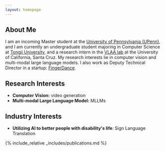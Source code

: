 ```yaml
---
layout: homepage
---
```


## About Me

I am an incoming Master student at the [University of Pennsylvania (UPenn)](https://www.seas.upenn.edu/), and I am currently an undergraduate student majoring in Computer Science at [Tongji University](https://cs.tongji.edu.cn), and a research intern in the [VLAA lab](https://ucsc-vlaa.github.io/) at the University of California, Santa Cruz. My research interests lie in computer vision and multi-modal large language models. I also work as Deputy Technical Director in a startup: [FingerDance](https://fingerdance.ai/home/).

## Research Interests

- **Computer Vision:** video generation
- **Multi-modal Large Language Model:** MLLMs

## Industry Interests

- **Utilizing AI to better people with disability's life**: Sign Language Translation
<!-- ## News -->

<!-- - **[Feb. 2020]** Our paper about incremental learning is accepted to CVPR 2020.
- **[Feb. 2020]** We will host the ACM Multimedia Asia 2020 conference in Singapore!
- **[Sept. 2019]** Our paper about few-shot learning is accepted to NeurIPS 2019.
- **[Mar. 2019]** Our paper about few-shot learning is accepted to CVPR 2019. -->

{% include_relative _includes/publications.md %}
<!-- 
{% include_relative _includes/services.md %} -->
